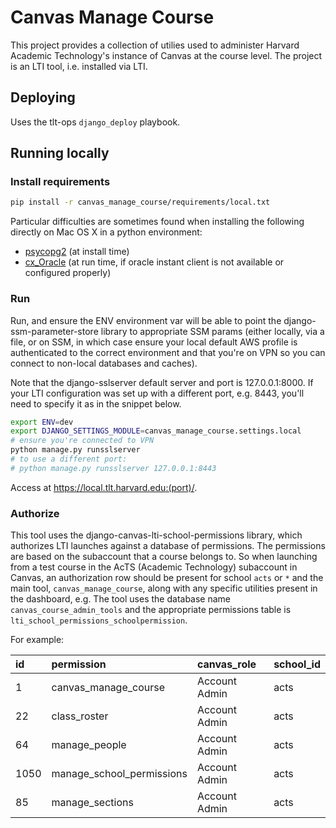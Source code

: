 # Canvas Manage Course

This project provides a collection of utilies used to administer Harvard Academic Technology's instance of Canvas at the course level. The project is an LTI tool, i.e. installed via LTI.

## Deploying

Uses the tlt-ops `django_deploy` playbook.

## Running locally

### Install requirements

```sh
pip install -r canvas_manage_course/requirements/local.txt
```

Particular difficulties are sometimes found when installing the following directly on Mac OS X in a python environment:

* [psycopg2](https://wiki.harvard.edu/confluence/display/k459/Installing+psycopg2%3E%3D2.8+on+macos) (at install time)
* [cx_Oracle](https://wiki.harvard.edu/confluence/display/k459/Using+cx_Oracle+on+mac+OS+X) (at run time, if oracle instant client is not available or configured properly)

### Run

Run, and ensure the ENV environment var will be able to point the django-ssm-parameter-store library to appropriate SSM params (either locally, via a file, or on SSM, in which case ensure your local default AWS profile is authenticated to the correct environment and that you're on VPN so you can connect to non-local databases and caches).

Note that the django-sslserver default server and port is 127.0.0.1:8000. If your LTI configuration was set up with a different port, e.g. 8443, you'll need to specify it as in the snippet below.

```sh
export ENV=dev
export DJANGO_SETTINGS_MODULE=canvas_manage_course.settings.local
# ensure you're connected to VPN
python manage.py runsslserver
# to use a different port:
# python manage.py runsslserver 127.0.0.1:8443
```

Access at https://local.tlt.harvard.edu:(port)/.

### Authorize

This tool uses the django-canvas-lti-school-permissions library, which authorizes LTI launches against a database of permissions. The permissions are based on the subaccount that a course belongs to. So when launching from a test course in the AcTS (Academic Technology) subaccount in Canvas, an authorization row should be present for school `acts` or `*` and the main tool, `canvas_manage_course`, along with any specific utilities present in the dashboard, e.g. The tool uses the database name `canvas_course_admin_tools` and the appropriate permissions table is `lti_school_permissions_schoolpermission`.

For example:

| id | permission | canvas\_role | school\_id |
| :--- | :--- | :--- | :--- |
| 1 | canvas\_manage\_course | Account Admin | acts |
| 22 | class\_roster | Account Admin | acts |
| 64 | manage\_people | Account Admin | acts |
| 1050 | manage\_school\_permissions | Account Admin | acts |
| 85 | manage\_sections | Account Admin | acts |
